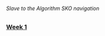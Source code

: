 ###### Slave to the Algorithm SKO navigation
### [Week 1](https://github.com/hunoong/slave2-A/tree/master/week01)
